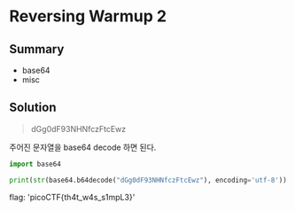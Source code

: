# Reversing Warmup 2
## Summary
* base64
* misc

## Solution
> dGg0dF93NHNfczFtcEwz

주어진 문자열을 base64 decode 하면 된다.

``` python
import base64

print(str(base64.b64decode("dGg0dF93NHNfczFtcEwz"), encoding='utf-8'))
```
  
flag: 'picoCTF{th4t_w4s_s1mpL3}'
